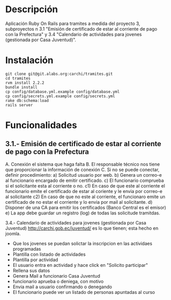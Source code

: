 
# Descripción

Aplicación Ruby On Rails para tramites a medida del proyecto 3, subproyectos n 3.1 "Emisión de certificado de estar al corriente de pago con la Prefectura" y 3.4 "Calendario de actividades para jovenes (gestionada por Casa Juventud)". 

# Instalación

```
git clone git@git.alabs.org:carchi/tramites.git
cd tramites
rvm install 2.2.2
bundle install 
cp config/database.yml.example config/database.yml
cp config/secrets.yml.example config/secrets.yml
rake db:schema:load
rails server
```

# Funcionalidades

## 3.1.- Emisión de certificado de estar al corriente de pago con la Prefectura
A. Conexión el sistema que haga falta
B. El responsable técnico nos tiene que proporcionar la información de conexión
C. Si no se puede conectar, definir procedimiento:
    a) Solicitud usuario por web.
    b) Genera un correo-e al funcionario encargado de emitir certificado.
    c) El funcionario comprueba si el solicitante esta al corriente o no.
        c1) En caso de que este al corriente el funcionario emite  el certificado de estar al coriente y le envia por correo-e al solicitante
        c2) En caso de que no este al corriente, el funcionaro emite un certificado de no estar el corriente y lo envia por mail al solicitante.
    d) Disponer de una CA para emitir los certificados (Banco Central es el emisor)
    e) La app debe guardar un registro (log) de todas las solicitude tramitdas.

3.4.- Calendario de actividades para jovenes (gestionada por Casa Juventud) http://carchi.gob.ec/juventud/ es lo que tienen; esta hecho en joomla.

* Que los jovenes se puedan solictar la inscripcion en las actividaes programadas
* Plantilla con listado de actividades
* Plantilla por actividad
* El usuario entra en actividad y hace click en "Solicito  participar"
* Rellena sus datos
* Genera Mail a funcionario Casa Juventud
* funcionario aprueba o deniega, con motivo
* Envia mail a usuario confirmando o denegando
* El funcionario puede ver un listado de personas apuntadas al curso


